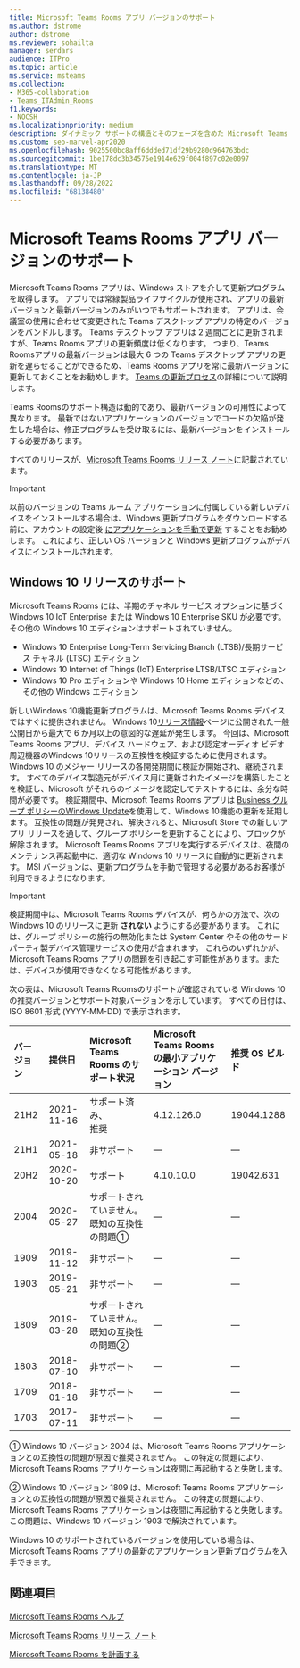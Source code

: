 ```yaml
---
title: Microsoft Teams Rooms アプリ バージョンのサポート
ms.author: dstrome
author: dstrome
ms.reviewer: sohailta
manager: serdars
audience: ITPro
ms.topic: article
ms.service: msteams
ms.collection:
- M365-collaboration
- Teams_ITAdmin_Rooms
f1.keywords:
- NOCSH
ms.localizationpriority: medium
description: ダイナミック サポートの構造とそのフェーズを含めた Microsoft Teams Rooms のライフサイクル サポートの詳細について。
ms.custom: seo-marvel-apr2020
ms.openlocfilehash: 9025500bc8aff6ddded71df29b9280d964763bdc
ms.sourcegitcommit: 1be178dc3b34575e1914e629f004f897c02e0097
ms.translationtype: MT
ms.contentlocale: ja-JP
ms.lasthandoff: 09/28/2022
ms.locfileid: "68138480"
---
```

# <a name="microsoft-teams-rooms-app-version-support"></a>Microsoft Teams Rooms アプリ バージョンのサポート
 
Microsoft Teams Rooms アプリは、Windows ストアを介して更新プログラムを取得します。 アプリでは常緑製品ライフサイクルが使用され、アプリの最新バージョンと最新バージョンのみがいつでもサポートされます。 アプリは、会議室の使用に合わせて変更された Teams デスクトップ アプリの特定のバージョンをバンドルします。 Teams デスクトップ アプリは 2 週間ごとに更新されますが、Teams Rooms アプリの更新頻度は低くなります。 つまり、Teams Roomsアプリの最新バージョンは最大 6 つの Teams デスクトップ アプリの更新を遅らせることができるため、Teams Rooms アプリを常に最新バージョンに更新しておくことをお勧めします。 [Teams の更新プロセス](../teams-client-update.md)の詳細について説明します。

Teams Roomsのサポート構造は動的であり、最新バージョンの可用性によって異なります。 最新ではないアプリケーションのバージョンでコードの欠陥が発生した場合は、修正プログラムを受け取るには、最新バージョンをインストールする必要があります。

すべてのリリースが、[Microsoft Teams Rooms リリース ノート](rooms-release-note.md)に記載されています。

> [!IMPORTANT]
> 以前のバージョンの Teams ルーム アプリケーションに付属している新しいデバイスをインストールする場合は、Windows 更新プログラムをダウンロードする前に、アカウントの設定後 [にアプリケーションを手動で更新](manual-update.md) することをお勧めします。 これにより、正しい OS バージョンと Windows 更新プログラムがデバイスにインストールされます。  

## <a name="windows-10-release-support"></a>Windows 10 リリースのサポート

Microsoft Teams Rooms には、半期のチャネル サービス オプションに基づく Windows 10 IoT Enterprise または Windows 10 Enterprise SKU が必要です。 その他の Windows 10 エディションはサポートされていません。

- Windows 10 Enterprise Long-Term Servicing Branch (LTSB)/長期サービス チャネル (LTSC) エディション
- Windows 10 Internet of Things (IoT) Enterprise LTSB/LTSC エディション
- Windows 10 Pro エディションや Windows 10 Home エディションなどの、その他の Windows エディション

新しいWindows 10機能更新プログラムは、Microsoft Teams Rooms デバイスではすぐに提供されません。 Windows 10[リリース情報](/windows/release-information/)ページに公開された一般公開日から最大で 6 か月以上の意図的な遅延が発生します。 今回は、Microsoft Teams Rooms アプリ、デバイス ハードウェア、および認定オーディオ ビデオ周辺機器のWindows 10リリースの互換性を検証するために使用されます。 Windows 10 のメジャー リリースの各開発期間に検証が開始され、継続されます。 すべてのデバイス製造元がデバイス用に更新されたイメージを構築したことを検証し、Microsoft がそれらのイメージを認定してテストするには、余分な時間が必要です。 検証期間中、Microsoft Teams Rooms アプリは [Business グループ ポリシーのWindows Update](/windows/deployment/update/waas-manage-updates-wufb)を使用して、Windows 10機能の更新を延期します。 互換性の問題が発見され、解決されると、Microsoft Store での新しいアプリ リリースを通して、グループ ポリシーを更新することにより、ブロックが解除されます。 Microsoft Teams Rooms アプリを実行するデバイスは、夜間のメンテナンス再起動中に、適切な Windows 10 リリースに自動的に更新されます。 MSI バージョンは、更新プログラムを手動で管理する必要があるお客様が利用できるようになります。  

> [!IMPORTANT]
> 検証期間中は、Microsoft Teams Rooms デバイスが、何らかの方法で、次の Windows 10 のリリースに更新 **されない** ようにする必要があります。 これには、グループ ポリシーの施行の無効化または System Center やその他のサードパーティ製デバイス管理サービスの使用が含まれます。 これらのいずれかが、Microsoft Teams Rooms アプリの問題を引き起こす可能性があります。または、デバイスが使用できなくなる可能性があります。  

次の表は、Microsoft Teams Roomsのサポートが確認されている Windows 10 の推奨バージョンとサポート対象バージョンを示しています。 すべての日付は、ISO 8601 形式 (YYYY-MM-DD) で表示されます。

| バージョン | 提供日 | Microsoft Teams Rooms のサポート状況                    | Microsoft Teams Rooms の最小アプリケーション バージョン | 推奨 OS ビルド |
|:--------|:------------------|:--------------------------------------------------------|:--------------------------------------------------|:---------------------|
| 21H2    | 2021-11-16        | サポート済み、<br>推奨                               | 4.12.126.0                                        | 19044.1288           |
| 21H1    | 2021-05-18        | 非サポート                                           | &#x2014;                                          | &#x2014;             |
| 20H2    | 2020-10-20        | サポート                                               | 4.10.10.0                                         | 19042.631            |
| 2004    | 2020-05-27        | サポートされていません。 <br/>既知の互換性の問題&#x2780;| &#x2014;                                          | &#x2014;             |
| 1909    | 2019-11-12        | 非サポート                                           | &#x2014;                                          | &#x2014;             |
| 1903    | 2019-05-21        | 非サポート                                           | &#x2014;                                          | &#x2014;             |
| 1809    | 2019-03-28        | サポートされていません。 <br/>既知の互換性の問題&#x2781; | &#x2014;                                          | &#x2014;             |
| 1803    | 2018-07-10        | 非サポート                                           | &#x2014;                                          | &#x2014;             |
| 1709    | 2018-01-18        | 非サポート                                           | &#x2014;                                          | &#x2014;             |
| 1703    | 2017-07-11        | 非サポート                                           | &#x2014;                                          | &#x2014;             |

&#x2780; Windows 10 バージョン 2004 は、Microsoft Teams Rooms アプリケーションとの互換性の問題が原因で推奨されません。 この特定の問題により、Microsoft Teams Rooms アプリケーションは夜間に再起動すると失敗します。

&#x2781; Windows 10 バージョン 1809 は、Microsoft Teams Rooms アプリケーションとの互換性の問題が原因で推奨されません。 この特定の問題により、Microsoft Teams Rooms アプリケーションは夜間に再起動すると失敗します。 この問題は、Windows 10 バージョン 1903 で解決されています。  

Windows 10 のサポートされているバージョンを使用している場合は、Microsoft Teams Rooms アプリの最新のアプリケーション更新プログラムを入手できます。  


## <a name="related-topics"></a>関連項目

[Microsoft Teams Rooms ヘルプ](https://support.office.com/article/Skype-Room-Systems-version-2-help-e667f40e-5aab-40c1-bd68-611fe0002ba2)

[Microsoft Teams Rooms リリース ノート](rooms-release-note.md)

[Microsoft Teams Rooms を計画する](rooms-plan.md)
